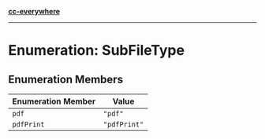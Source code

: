 [**cc-everywhere**](../../../../../index.md)

***

# Enumeration: SubFileType

## Enumeration Members

| Enumeration Member | Value |
| ------ | ------ |
| <a id="pdf"></a> `pdf` | `"pdf"` |
| <a id="pdfprint"></a> `pdfPrint` | `"pdfPrint"` |
